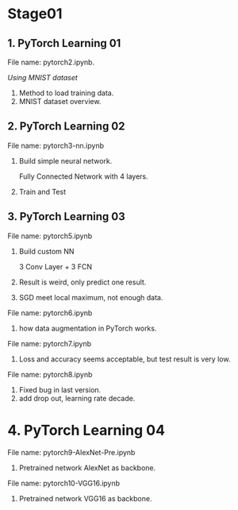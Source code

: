 # Stage01

## 1. PyTorch Learning 01

File name: pytorch2.ipynb.

*Using MNIST dataset*

1. Method to load training data.
2. MNIST dataset overview.

## 2. PyTorch Learning 02

File name: pytorch3-nn.ipynb

1. Build simple neural network. 

   Fully Connected Network with 4 layers.

2. Train and Test

## 3. PyTorch Learning 03

File name: pytorch5.ipynb

1. Build custom NN

   3 Conv Layer + 3 FCN

2. Result is weird, only predict one result.

3. SGD meet local maximum, not enough data.

File name: pytorch6.ipynb

1. how data augmentation in PyTorch works.

File name: pytorch7.ipynb

1. Loss and accuracy seems acceptable, but test result is very low.

File name: pytorch8.ipynb

1. Fixed bug in last version.
2. add drop out, learning rate decade.

# 4. PyTorch Learning 04

File name: pytorch9-AlexNet-Pre.ipynb

1. Pretrained network AlexNet as backbone.

File name: pytorch10-VGG16.ipynb

1. Pretrained network VGG16 as backbone.